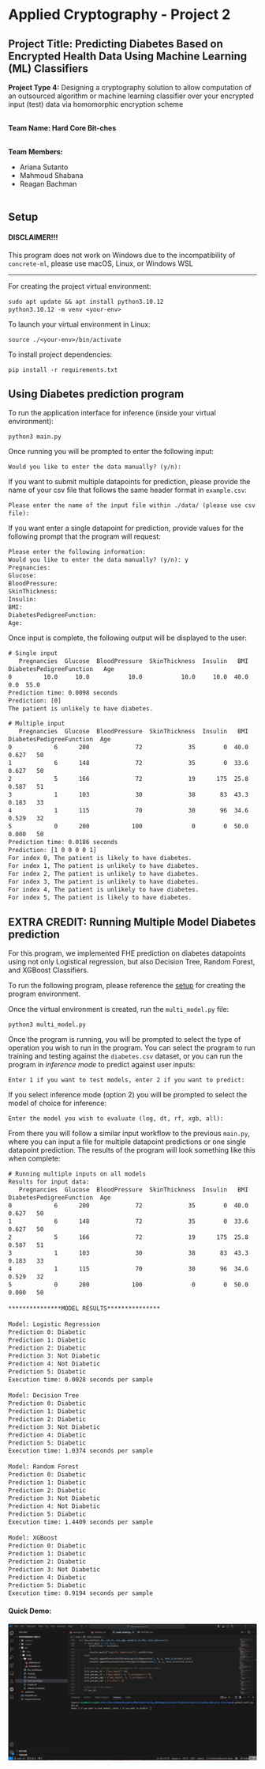 # Applied Cryptography - Project 2

## Project Title: Predicting Diabetes Based on Encrypted Health Data Using Machine Learning (ML) Classifiers

**Project Type 4:** Designing a cryptography solution to allow computation of an outsourced algorithm or machine learning classifier over your encrypted input (test) data via homomorphic encryption scheme<br /><br />

**Team Name: Hard Core Bit-ches**<br /><br />

**Team Members:**<br />
 - Ariana Sutanto<br />
 - Mahmoud Shabana<br />
 - Reagan Bachman<br /><br />

## Setup

#### DISCLAIMER!!!
This program does not work on Windows due to the incompatibility of <code>concrete-ml</code>, please use macOS, Linux, or Windows WSL
<hr>

For creating the project virtual environment:

```
sudo apt update && apt install python3.10.12
python3.10.12 -m venv <your-env>
```

To launch your virtual environment in Linux:
```
source ./<your-env>/bin/activate
```

To install project dependencies:
```
pip install -r requirements.txt
```

## Using Diabetes prediction program

To run the application interface for inference (inside your virtual environment):
```
python3 main.py
```

Once running you will be prompted to enter the following input:
```
Would you like to enter the data manually? (y/n): 
```

If you want to submit multiple datapoints for prediction, please provide the name of your csv file that follows the same header format in <code>example.csv</code>:
```
Please enter the name of the input file within ./data/ (please use csv file): 
```

If you want enter a single datapoint for prediction, provide values for the following prompt that the program will request:
```
Please enter the following information:
Would you like to enter the data manually? (y/n): y
Pregnancies: 
Glucose:  
BloodPressure:
SkinThickness:
Insulin:
BMI: 
DiabetesPedigreeFunction: 
Age:
```

Once input is complete, the following output will be displayed to the user:

```
# Single input
   Pregnancies  Glucose  BloodPressure  SkinThickness  Insulin   BMI  DiabetesPedigreeFunction   Age
0         10.0     10.0           10.0           10.0     10.0  40.0                       0.0  55.0
Prediction time: 0.0098 seconds
Prediction: [0]
The patient is unlikely to have diabetes.
```

```
# Multiple input
   Pregnancies  Glucose  BloodPressure  SkinThickness  Insulin   BMI  DiabetesPedigreeFunction  Age
0            6      200             72             35        0  40.0                     0.627   50
1            6      148             72             35        0  33.6                     0.627   50
2            5      166             72             19      175  25.8                     0.587   51
3            1      103             30             38       83  43.3                     0.183   33
4            1      115             70             30       96  34.6                     0.529   32
5            0      200            100              0        0  50.0                     0.000   50
Prediction time: 0.0186 seconds
Prediction: [1 0 0 0 0 1]
For index 0, The patient is likely to have diabetes.
For index 1, The patient is unlikely to have diabetes.
For index 2, The patient is unlikely to have diabetes.
For index 3, The patient is unlikely to have diabetes.
For index 4, The patient is unlikely to have diabetes.
For index 5, The patient is likely to have diabetes.
```

## EXTRA CREDIT: Running Multiple Model Diabetes prediction 

For this program, we implemented FHE prediction on diabetes datapoints using not only Logistical regression, but also Decision Tree, Random Forest, and XGBoost Classifiers.

To run the following program, please reference the <a href="#setup">setup</a> for creating the program environment.

Once the virtual environment is created, run the <code>multi_model.py</code> file:
```
python3 multi_model.py
```

Once the program is running, you will be prompted to select the type of operation you wish to run in the program. You can select the program to run training and testing against the <code>diabetes.csv</code> dataset, or you can run the program in *inference mode* to predict against user inputs:
```
Enter 1 if you want to test models, enter 2 if you want to predict: 
```

If you select inference mode (option 2) you will be prompted to select the model of choice for inference:
```
Enter the model you wish to evaluate (log, dt, rf, xgb, all):
```

From there you will follow a similar input workflow to the previous <code>main.py</code>, where you can input a file for multiple datapoint predictions or one single datapoint prediction. The results of the program will look something like this when complete:

```
# Running multiple inputs on all models
Results for input data:
   Pregnancies  Glucose  BloodPressure  SkinThickness  Insulin   BMI  DiabetesPedigreeFunction  Age
0            6      200             72             35        0  40.0                     0.627   50
1            6      148             72             35        0  33.6                     0.627   50
2            5      166             72             19      175  25.8                     0.587   51
3            1      103             30             38       83  43.3                     0.183   33
4            1      115             70             30       96  34.6                     0.529   32
5            0      200            100              0        0  50.0                     0.000   50

***************MODEL RESULTS***************

Model: Logistic Regression
Prediction 0: Diabetic
Prediction 1: Diabetic
Prediction 2: Diabetic
Prediction 3: Not Diabetic
Prediction 4: Not Diabetic
Prediction 5: Diabetic
Execution time: 0.0028 seconds per sample

Model: Decision Tree
Prediction 0: Diabetic
Prediction 1: Diabetic
Prediction 2: Diabetic
Prediction 3: Not Diabetic
Prediction 4: Diabetic
Prediction 5: Diabetic
Execution time: 1.0374 seconds per sample

Model: Random Forest
Prediction 0: Diabetic
Prediction 1: Diabetic
Prediction 2: Diabetic
Prediction 3: Not Diabetic
Prediction 4: Not Diabetic
Prediction 5: Diabetic
Execution time: 1.4409 seconds per sample

Model: XGBoost
Prediction 0: Diabetic
Prediction 1: Diabetic
Prediction 2: Diabetic
Prediction 3: Not Diabetic
Prediction 4: Diabetic
Prediction 5: Diabetic
Execution time: 0.9194 seconds per sample
```

#### Quick Demo:

![Alt Text](./src/img/extra_credit.gif)
